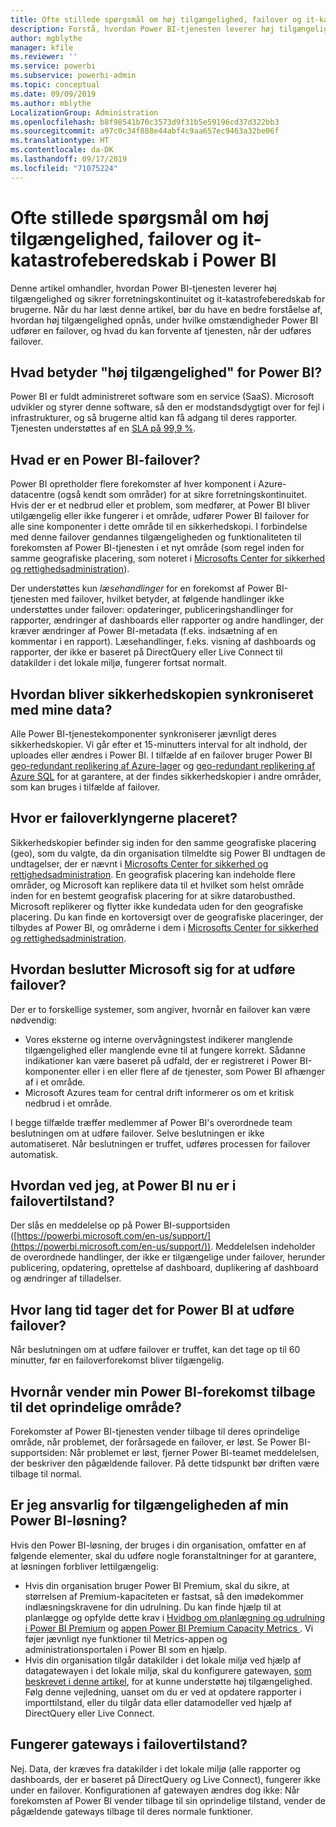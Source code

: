 ```yaml
---
title: Ofte stillede spørgsmål om høj tilgængelighed, failover og it-katastrofeberedskab i Power BI
description: Forstå, hvordan Power BI-tjenesten leverer høj tilgængelighed og sikrer forretningskontinuitet og it-katastrofeberedskab for brugerne.
author: mgblythe
manager: kfile
ms.reviewer: ''
ms.service: powerbi
ms.subservice: powerbi-admin
ms.topic: conceptual
ms.date: 09/09/2019
ms.author: mblythe
LocalizationGroup: Administration
ms.openlocfilehash: b8f98541b70c3573d9f31b5e59196cd37d322bb3
ms.sourcegitcommit: a97c0c34f888e44abf4c9aa657ec9463a32be06f
ms.translationtype: HT
ms.contentlocale: da-DK
ms.lasthandoff: 09/17/2019
ms.locfileid: "71075224"
---
```

# <a name="power-bi-high-availability-failover-and-disaster-recovery-faq"></a>Ofte stillede spørgsmål om høj tilgængelighed, failover og it-katastrofeberedskab i Power BI

Denne artikel omhandler, hvordan Power BI-tjenesten leverer høj tilgængelighed og sikrer forretningskontinuitet og it-katastrofeberedskab for brugerne. Når du har læst denne artikel, bør du have en bedre forståelse af, hvordan høj tilgængelighed opnås, under hvilke omstændigheder Power BI udfører en failover, og hvad du kan forvente af tjenesten, når der udføres failover.

## <a name="what-does-high-availability-mean-for-power-bi"></a>Hvad betyder "høj tilgængelighed" for Power BI?

Power BI er fuldt administreret software som en service (SaaS).  Microsoft udvikler og styrer denne software, så den er modstandsdygtigt over for fejl i infrastrukturer, og så brugerne altid kan få adgang til deres rapporter.  Tjenesten understøttes af en [SLA på 99,9 %](http://www.microsoftvolumelicensing.com/DocumentSearch.aspx?Mode=3&DocumentTypeId=37).

## <a name="what-is-a-power-bi-failover"></a>Hvad er en Power BI-failover?

Power BI opretholder flere forekomster af hver komponent i Azure-datacentre (også kendt som områder) for at sikre forretningskontinuitet. Hvis der er et nedbrud eller et problem, som medfører, at Power BI bliver utilgængelig eller ikke fungerer i et område, udfører Power BI failover for alle sine komponenter i dette område til en sikkerhedskopi. I forbindelse med denne failover gendannes tilgængeligheden og funktionaliteten til forekomsten af Power BI-tjenesten i et nyt område (som regel inden for samme geografiske placering, som noteret i [Microsofts Center for sikkerhed og rettighedsadministration](https://www.microsoft.com/TrustCenter/CloudServices/business-application-platform/data-location)).

Der understøttes kun _læsehandlinger_ for en forekomst af Power BI-tjenesten med failover, hvilket betyder, at følgende handlinger ikke understøttes under failover: opdateringer, publiceringshandlinger for rapporter, ændringer af dashboards eller rapporter og andre handlinger, der kræver ændringer af Power BI-metadata (f.eks. indsætning af en kommentar i en rapport).  Læsehandlinger, f.eks. visning af dashboards og rapporter, der ikke er baseret på DirectQuery eller Live Connect til datakilder i det lokale miljø, fungerer fortsat normalt.

## <a name="how-are-backup-instances-kept-in-sync-with-my-data"></a>Hvordan bliver sikkerhedskopien synkroniseret med mine data?

Alle Power BI-tjenestekomponenter synkroniserer jævnligt deres sikkerhedskopier. Vi går efter et 15-minutters interval for alt indhold, der uploades eller ændres i Power BI. I tilfælde af en failover bruger Power BI [geo-redundant replikering af Azure-lager](/azure/storage/common/storage-redundancy-grs) og [geo-redundant replikering af Azure SQL](/azure/sql-database/sql-database-active-geo-replication) for at garantere, at der findes sikkerhedskopier i andre områder, som kan bruges i tilfælde af failover.

## <a name="where-are-the-failover-clusters-located"></a>Hvor er failoverklyngerne placeret?

Sikkerhedskopier befinder sig inden for den samme geografiske placering (geo), som du valgte, da din organisation tilmeldte sig Power BI undtagen de undtagelser, der er nævnt i [Microsofts Center for sikkerhed og rettighedsadministration](https://www.microsoft.com/TrustCenter/CloudServices/business-application-platform/data-location). En geografisk placering kan indeholde flere områder, og Microsoft kan replikere data til et hvilket som helst område inden for en bestemt geografisk placering for at sikre datarobusthed. Microsoft replikerer og flytter ikke kundedata uden for den geografiske placering. Du kan finde en kortoversigt over de geografiske placeringer, der tilbydes af Power BI, og områderne i dem i [Microsofts Center for sikkerhed og rettighedsadministration](https://www.microsoft.com/TrustCenter/CloudServices/business-application-platform/data-location).

## <a name="how-does-microsoft-decide-to-failover"></a>Hvordan beslutter Microsoft sig for at udføre failover?

Der er to forskellige systemer, som angiver, hvornår en failover kan være nødvendig:

- Vores eksterne og interne overvågningstest indikerer manglende tilgængelighed eller manglende evne til at fungere korrekt. Sådanne indikationer kan være baseret på udfald, der er registreret i Power BI-komponenter eller i en eller flere af de tjenester, som Power BI afhænger af i et område.
- Microsoft Azures team for central drift informerer os om et kritisk nedbrud i et område.

I begge tilfælde træffer medlemmer af Power BI's overordnede team beslutningen om at udføre failover. Selve beslutningen er ikke automatiseret. Når beslutningen er truffet, udføres processen for failover automatisk.

## <a name="how-do-i-know-power-bi-is-now-in-failover-mode"></a>Hvordan ved jeg, at Power BI nu er i failovertilstand?

Der slås en meddelelse op på Power BI-supportsiden ([https://powerbi.microsoft.com/en-us/support/](https://powerbi.microsoft.com/en-us/support/)). Meddelelsen indeholder de overordnede handlinger, der ikke er tilgængelige under failover, herunder publicering, opdatering, oprettelse af dashboard, duplikering af dashboard og ændringer af tilladelser.

## <a name="how-long-does-it-take-power-bi-to-fail-over"></a>Hvor lang tid tager det for Power BI at udføre failover?

Når beslutningen om at udføre failover er truffet, kan det tage op til 60 minutter, før en failoverforekomst bliver tilgængelig.

## <a name="when-does-my-power-bi-instance-return-to-the-original-region"></a>Hvornår vender min Power BI-forekomst tilbage til det oprindelige område?

Forekomster af Power BI-tjenesten vender tilbage til deres oprindelige område, når problemet, der forårsagede en failover, er løst. Se Power BI-supportsiden: Når problemet er løst, fjerner Power BI-teamet meddelelsen, der beskriver den pågældende failover. På dette tidspunkt bør driften være tilbage til normal.

## <a name="am-i-responsible-for-the-availability-of-my-power-bi-solution"></a>Er jeg ansvarlig for tilgængeligheden af min Power BI-løsning?

Hvis den Power BI-løsning, der bruges i din organisation, omfatter en af følgende elementer, skal du udføre nogle foranstaltninger for at garantere, at løsningen forbliver lettilgængelig:

- Hvis din organisation bruger Power BI Premium, skal du sikre, at størrelsen af Premium-kapaciteten er fastsat, så den imødekommer indlæsningskravene for din udrulning.  Du kan finde hjælp til at planlægge og opfylde dette krav i [Hvidbog om planlægning og udrulning i Power BI Premium](https://aka.ms/Premium-Capacity-Planning-Deployment) og [appen Power BI Premium Capacity Metrics ](service-admin-premium-monitor-capacity.md). Vi føjer jævnligt nye funktioner til Metrics-appen og administrationsportalen i Power BI som en hjælp.
- Hvis din organisation tilgår datakilder i det lokale miljø ved hjælp af datagatewayen i det lokale miljø, skal du konfigurere gatewayen, [som beskrevet i denne artikel](/data-integration/gateway/service-gateway-high-availability-clusters), for at kunne understøtte høj tilgængelighed. Følg denne vejledning, uanset om du er ved at opdatere rapporter i importtilstand, eller du tilgår data eller datamodeller ved hjælp af DirectQuery eller Live Connect.

## <a name="will-gateways-function-when-in-failover-mode"></a>Fungerer gateways i failovertilstand?

Nej. Data, der kræves fra datakilder i det lokale miljø (alle rapporter og dashboards, der er baseret på DirectQuery og Live Connect), fungerer ikke under en failover. Konfigurationen af gatewayen ændres dog ikke: Når forekomsten af Power BI vender tilbage til sin oprindelige tilstand, vender de pågældende gateways tilbage til deres normale funktioner.
